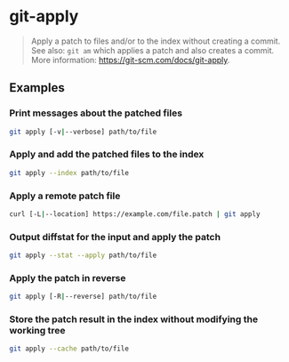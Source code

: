 # git-apply

> Apply a patch to files and/or to the index without creating a commit. See also: `git am` which applies a patch and also creates a commit. More information: <https://git-scm.com/docs/git-apply>.

## Examples

### Print messages about the patched files

```bash
git apply [-v|--verbose] path/to/file
```

### Apply and add the patched files to the index

```bash
git apply --index path/to/file
```

### Apply a remote patch file

```bash
curl [-L|--location] https://example.com/file.patch | git apply
```

### Output diffstat for the input and apply the patch

```bash
git apply --stat --apply path/to/file
```

### Apply the patch in reverse

```bash
git apply [-R|--reverse] path/to/file
```

### Store the patch result in the index without modifying the working tree

```bash
git apply --cache path/to/file
```
